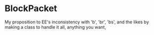 # BlockPacket
My proposition to EE's inconsistency with 'b', 'br', 'bs', and the likes by making a class to handle it all, anything you want,
